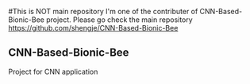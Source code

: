 #This is NOT main repository
I'm one of the contributer of CNN-Based-Bionic-Bee project.
Please go check the main repository
https://github.com/shengje/CNN-Based-Bionic-Bee

## CNN-Based-Bionic-Bee
Project for CNN application
